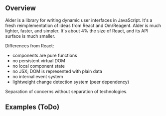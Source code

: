 ## Overview

Alder is a library for writing dynamic user interfaces in JavaScript. It's a
fresh reimplementation of ideas from React and Om/Reagent. Alder is much
lighter, faster, and simpler. It's about 4% the size of React, and its API
surface is much smaller.

Differences from React:
* components are pure functions
* no persistent virtual DOM
* no local component state
* no JSX; DOM is represented with plain data
* no internal event system
* lightweight change detection system (peer dependency)

Separation of concerns without separation of technologies.

## Examples (ToDo)

<div data-state></div>
<div data-input></div>
<div data-unsafe></div>
<div data-safe></div>
<div data-stamp></div>
<div data-key></div>
<div data-person></div>
<div data-modal></div>
